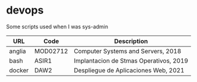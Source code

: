 # devops

Some scripts used when I was sys-admin

| URL | Code | Description 
| --- | ---- | ----------- 
| anglia | MOD02712 | Computer Systems and Servers, 2018
| bash | ASIR1 | Implantacion de Stmas Operativos, 2019
| docker | DAW2 | Despliegue de Aplicaciones Web, 2021


